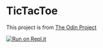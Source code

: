 # TicTacToe

This project is from [The Odin Project](https://www.theodinproject.com/courses/ruby-programming/lessons/oop)

[![Run on Repl.it](https://replit.com/@emreyuks/TicTacToe#main.rb)](https://replit.com/@emreyuks/TicTacToe#main.rb)
